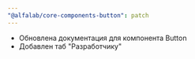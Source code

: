 ```yaml
---
"@alfalab/core-components-button": patch
---
```


- Обновлена документация для компонента Button
- Добавлен таб "Разработчику"
